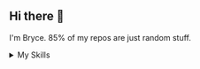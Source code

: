 ## Hi there 👋
I'm Bryce. 85% of my repos are just random stuff.

<details>
  <summary>My Skills</summary>
  
  [![My Skills](https://skillicons.dev/icons?i=js,html,css,python,nodejs)](https://skillicons.dev)

</details>
